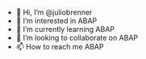 - 👋 Hi, I’m @juliobrenner
- 👀 I’m interested in ABAP
- 🌱 I’m currently learning ABAP
- 💞️ I’m looking to collaborate on ABAP
- 📫 How to reach me ABAP

<!---
juliobrenner/juliobrenner is a ✨ special ✨ repository because its `README.md` (this file) appears on your GitHub profile.
You can click the Preview link to take a look at your changes.
--->
